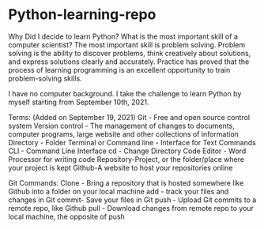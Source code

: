 # Python-learning-repo

Why Did I decide to learn Python?
What is the most important skill of a computer scientist? The most important skill is problem solving. Problem solving is the ability to discover problems, think creatively about solutions, and express solutions clearly and accurately. Practice has proved that the process of learning programming is an excellent opportunity to train problem-solving skills. 

I have no computer background. I take the challenge to learn Python by myself starting from September 10th, 2021.

Terms: (Added on September 19, 2021)
Git - Free and open source control system 
Version control - The management of changes to documents, computer programs, large website and other collections of information 
Directory - Folder
Terminal or Command line - Interface for Text Commands
CLI - Command Line Interface
cd - Change Directory
Code Editor - Word Processor for writing code 
Repository-Project, or the folder/place where your project is kept 
Github-A website to host your repositories online 

Git Commands:
Clone - Bring a repository that is hosted somewhere like Github into a folder on your local machine 
add - track your files and changes in Git
commit- Save your files in Git 
push - Upload Git commits to a remote repo, like Github 
pull - Download changes from remote repo to your local machine, the opposite of push 
